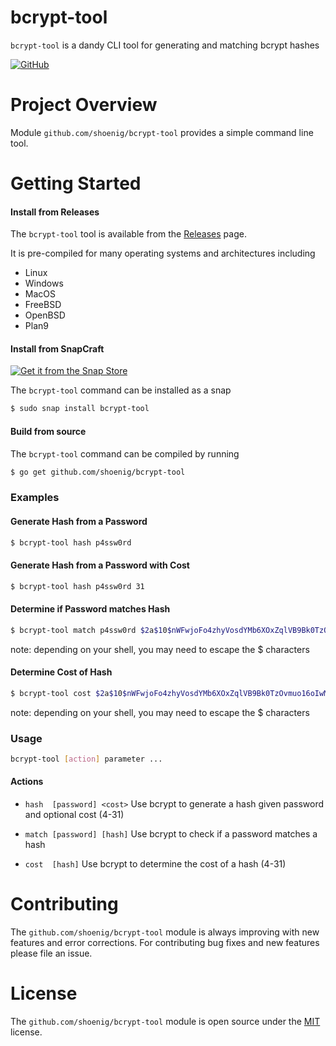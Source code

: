 bcrypt-tool
===========

`bcrypt-tool` is a dandy CLI tool for generating and matching bcrypt hashes

[![GitHub](https://img.shields.io/github/license/shoenig/bcrypt-tool.svg)](LICENSE)

# Project Overview

Module `github.com/shoenig/bcrypt-tool` provides a simple command line tool.

# Getting Started

#### Install from Releases

The `bcrypt-tool` tool is available from the [Releases](https://github.com/shoenig/bcrypt-tool/releases) page.

It is pre-compiled for many operating systems and architectures including

- Linux
- Windows
- MacOS
- FreeBSD
- OpenBSD
- Plan9

#### Install from SnapCraft

[![Get it from the Snap Store](https://snapcraft.io/static/images/badges/en/snap-store-white.svg)](https://snapcraft.io/bcrypt-tool)

The `bcrypt-tool` command can be installed as a snap
```bash
$ sudo snap install bcrypt-tool
```

#### Build from source
The `bcrypt-tool` command can be compiled by running
```bash
$ go get github.com/shoenig/bcrypt-tool
```

### Examples

#### Generate Hash from a Password
```bash
$ bcrypt-tool hash p4ssw0rd
```
    
#### Generate Hash from a Password with Cost
```bash
$ bcrypt-tool hash p4ssw0rd 31
```
    
#### Determine if Password matches Hash
```bash
$ bcrypt-tool match p4ssw0rd $2a$10$nWFwjoFo4zhyVosdYMb6XOxZqlVB9Bk0TzOvmuo16oIwMZJXkpanW
```

note: depending on your shell, you may need to escape the $ characters

#### Determine Cost of Hash
```bash
$ bcrypt-tool cost $2a$10$nWFwjoFo4zhyVosdYMb6XOxZqlVB9Bk0TzOvmuo16oIwMZJXkpanW
```
    
note: depending on your shell, you may need to escape the $ characters

### Usage
```bash
bcrypt-tool [action] parameter ...
```

#### Actions

- `hash  [password] <cost>` Use bcrypt to generate a hash given password and optional cost (4-31)

- `match [password] [hash]` Use bcrypt to check if a password matches a hash

- `cost  [hash]` Use bcrypt to determine the cost of a hash (4-31)

# Contributing

The `github.com/shoenig/bcrypt-tool` module is always improving with new features
and error corrections. For contributing bug fixes and new features please file an issue.

# License

The `github.com/shoenig/bcrypt-tool` module is open source under the [MIT](LICENSE) license.
